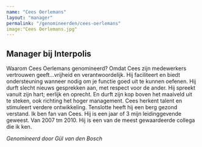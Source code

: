```yaml
---
name: "Cees Oerlemans"
layout: "manager"
permalink: "/genomineerden/cees-oerlemans"
image:"Cees Oerlemans.jpg"
---
```

## Manager bij Interpolis
Waarom Cees Oerlemans genomineerd?
Omdat Cees zijn medewerkers vertrouwen geeft...vrijheid en verantwoordelijk.
Hij faciliteert en biedt ondersteuning wanneer nodig om je functie goed uit te kunnen oefenen. Hij durft slecht nieuws gesprekken aan, met respect voor de ander. Hij spreekt vanuit zijn hart; eerlijk en oprecht. En durft zijn kop boven het maaiveld uit te steken, ook richting het hoger management.
Cees herkent talent en stimuleert verdere ontwikkeling. Tenslotte heeft hij een berg gezond verstand.
Ik ben fan van Cees. Hij is een jaar of 3 mijn leidinggevende geweest. Van 2007 tm 2010.
Hij is een van de meest gewaardeerde collega die ik ken.

_Genomineerd door Gül van den Bosch_
